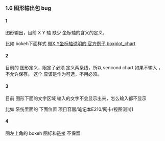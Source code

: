 ### 1.6	图形输出包  bug

#### 1

图形输出，目前 X Y 轴 缺少 坐标轴的含义的定义，

比如 bokeh下面样式
[带X Y坐标轴说明的 官方例子 boxplot_chart](http://bokeh.pydata.org/en/latest/docs/gallery/boxplot_chart.html)

#### 2

目前的 图形定义，限定了必须 定义两条线，所以 sencond chart 如果不输入 ，不允许保存。 这个 应该是作为可选，不用必须。

#### 3

目前 图形下面的文字区域 输入的文字不会显示出来，怎么输入都不显示 

比如 系统里面的 下面位置
 项目容器/笔记本E210/网卡/视图测试1 
 
 #### 4
 
 图左上角的 bokeh 图标和链接 不保留
 
 
 
 
